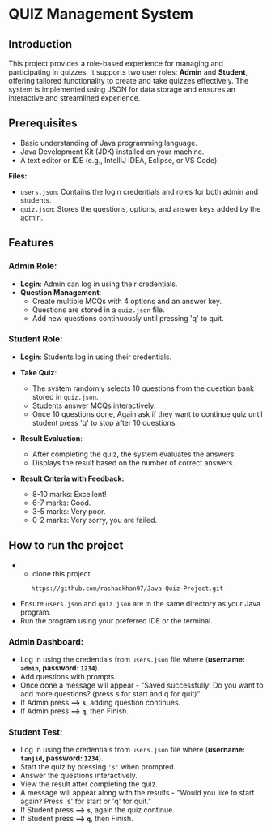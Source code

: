 ﻿# QUIZ Management System 
## Introduction 
This project provides a role-based experience for managing and participating in quizzes. It supports two user roles: **Admin** and **Student**, offering tailored functionality to create and take quizzes effectively. The system is implemented using JSON for data storage and ensures an interactive and streamlined experience.

## Prerequisites
- Basic understanding of Java programming language.
- Java Development Kit (JDK) installed on your machine.
- A text editor or IDE (e.g., IntelliJ IDEA, Eclipse, or VS Code).

**Files:**
- ```users.json```: Contains the login credentials and roles for both admin and students.
- ```quiz.json```: Stores the questions, options, and answer keys added by the admin.

## Features
### Admin Role:
- **Login**: Admin can log in using their credentials.
- **Question Management**:
  - Create multiple MCQs with 4 options and an answer key.
  - Questions are stored in a `quiz.json` file.
  - Add new questions continuously until pressing 'q' to quit.

### Student Role:
- **Login**: Students log in using their credentials.
- **Take Quiz**:
  - The system randomly selects 10 questions from the question bank stored in `quiz.json`.
  - Students answer MCQs interactively.
  - Once 10 questions done, Again ask if they want to continue quiz until student press 'q' to stop after 10 questions.
    
- **Result Evaluation**:
  - After completing the quiz, the system evaluates the answers.
  - Displays the result based on the number of correct answers.
    
- **Result Criteria with Feedback:**
    - 8-10 marks: Excellent!
    - 6-7 marks: Good.
    - 3-5 marks: Very poor.
    - 0-2 marks: Very sorry, you are failed.
 
## How to run the project

- - clone this project
   ```console
      https://github.com/rashadkhan97/Java-Quiz-Project.git
    ``` 
- Ensure ```users.json``` and ```quiz.json``` are in the same directory as your Java program.
- Run the program using your preferred IDE or the terminal.

### Admin Dashboard:
- Log in using the credentials from ```users.json``` file where (**username: ```admin```, password: ```1234```**).
- Add questions with prompts.
- Once done a message will appear - "Saved successfully! Do you want to add more questions? (press s for start and q for quit)"
- If Admin press **-->** **```s```**, adding question continues.
- If Admin press **-->** **```q```**, then Finish.

### Student Test:
- Log in using the credentials from ```users.json``` file where (**username: ```tanjid```, password: ```1234```**).
- Start the quiz by pressing ```'s'``` when prompted.
- Answer the questions interactively.
- View the result after completing the quiz.
- A message will appear along with the results - "Would you like to start again? Press 's' for start or 'q' for quit." 
- If Student press **-->** **```s```**, again the quiz continue.
- If Student press **-->** **```q```**, then Finish.
